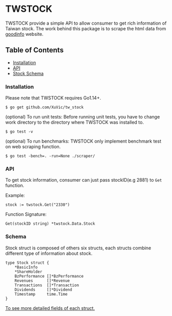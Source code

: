 # TWSTOCK

TWSTOCK provide a simple API to allow consumer to get rich information of Taiwan stock. The work behind this package is to scrape the html data from [goodinfo](https://goodinfo.tw/StockInfo/index.asp) website.

## Table of Contents

* [Installation](#installation)
* [API](#api)
* [Stock Schema](#schema)

### Installation

Please note that TWSTOCK requires Go1.14+.

    $ go get github.com/XuVic/tw_stock

(optional) To run unit tests:
Before running unit tests, you have to change work directory to the directory where TWSTOCK was installed to.

    $ go test -v

(optional) To run benchmarks:
TWSTOCK only implement benchmark test on web scraping function.

    $ go test -bench=. -run=None ./scraper/

### API

To get stock information, consumer can just pass stockID(e.g 2881) to `Get` function.

Example:

    stock := twstock.Get("2330")

Function Signature:

    Get(stockID string) *twstock.Data.Stock

### Schema

Stock struct is composed of others six structs, each structs combine different type of information about stock.

    type Stock struct {
	    *BasicInfo
	    *ShareHolder
	    BzPerformance []*BzPerformance
	    Revenues      []*Revenue
	    Transactions  []*Transaction
	    Dividends     []*Dividend
	    Timestamp     time.Time
    }

[To see more detailed fields of each struct.](https://docs.google.com/spreadsheets/d/1tSOa7QKc_RB97iKGHBZmpqQGbr2vfDoW5YQCN_BBuYE/edit?usp=sharing)